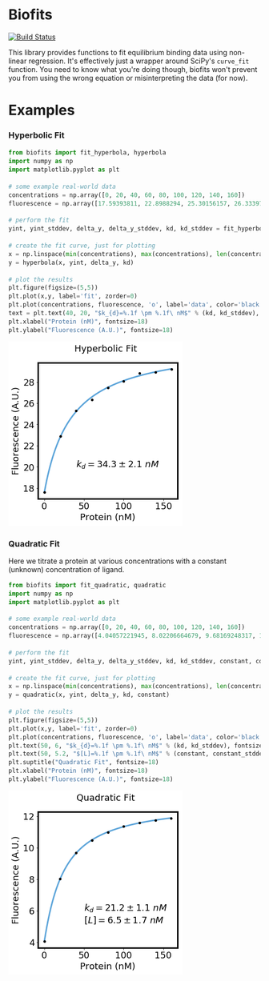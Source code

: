 # Biofits

[![Build Status](https://travis-ci.org/jimrybarski/biofits.svg?branch=master)](https://travis-ci.org/jimrybarski/biofits)

This library provides functions to fit equilibrium binding data using non-linear regression.
It's effectively just a wrapper around SciPy's `curve_fit` function. You need to know what you're doing though,
biofits won't prevent you from using the wrong equation or misinterpreting the data (for now).

# Examples

### Hyperbolic Fit
```python
from biofits import fit_hyperbola, hyperbola
import numpy as np
import matplotlib.pyplot as plt

# some example real-world data
concentrations = np.array([0, 20, 40, 60, 80, 100, 120, 140, 160])
fluorescence = np.array([17.59393811, 22.8988294, 25.30156157, 26.33397056, 27.44683102, 28.07189301, 28.83145338, 28.89926584, 29.22217763])

# perform the fit
yint, yint_stddev, delta_y, delta_y_stddev, kd, kd_stddev = fit_hyperbola(concentrations, fluorescence)

# create the fit curve, just for plotting
x = np.linspace(min(concentrations), max(concentrations), len(concentrations)*1000)
y = hyperbola(x, yint, delta_y, kd)

# plot the results
plt.figure(figsize=(5,5))
plt.plot(x,y, label='fit', zorder=0)
plt.plot(concentrations, fluorescence, 'o', label='data', color='black', markersize=4)
text = plt.text(40, 20, "$k_{d}=%.1f \pm %.1f\ nM$" % (kd, kd_stddev), fontsize=18)
plt.xlabel("Protein (nM)", fontsize=18)
plt.ylabel("Fluorescence (A.U.)", fontsize=18)
```
![hyperbolic fit](hyperbolic-fit.png)

### Quadratic Fit

Here we titrate a protein at various concentrations with a constant (unknown) concentration of ligand.

```python
from biofits import fit_quadratic, quadratic
import numpy as np
import matplotlib.pyplot as plt

# some example real-world data
concentrations = np.array([0, 20, 40, 60, 80, 100, 120, 140, 160])
fluorescence = np.array([4.04057221945, 8.02206664679, 9.68169248317, 10.4687043773, 10.9989947842, 11.3576978629, 11.6021191924, 11.7486026869, 11.8934660043])

# perform the fit
yint, yint_stddev, delta_y, delta_y_stddev, kd, kd_stddev, constant, constant_stddev = fit_quadratic(concentrations, fluorescence)

# create the fit curve, just for plotting
x = np.linspace(min(concentrations), max(concentrations), len(concentrations)*1000)
y = quadratic(x, yint, delta_y, kd, constant)

# plot the results
plt.figure(figsize=(5,5))
plt.plot(x,y, label='fit', zorder=0)
plt.plot(concentrations, fluorescence, 'o', label='data', color='black', markersize=4)
plt.text(50, 6, "$k_{d}=%.1f \pm %.1f\ nM$" % (kd, kd_stddev), fontsize=18)
plt.text(50, 5.2, "$[L]=%.1f \pm %.1f\ nM$" % (constant, constant_stddev), fontsize=18)
plt.suptitle("Quadratic Fit", fontsize=18)
plt.xlabel("Protein (nM)", fontsize=18)
plt.ylabel("Fluorescence (A.U.)", fontsize=18)
```
![quadratic fit](quadratic-fit.png)
